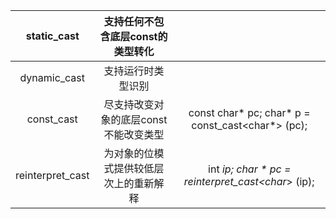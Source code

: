|   static_cast    |   支持任何不包含底层const的类型转化    |                                                    |
| :--------------: | :------------------------------------: | :------------------------------------------------: |
|   dynamic_cast   |           支持运行时类型识别           |                                                    |
|    const_cast    | 尽支持改变对象的底层const 不能改变类型 | const char* pc; char* p = const_cast<char*> (pc);  |
| reinterpret_cast | 为对象的位模式提供较低层次上的重新解释 | int *ip; char * pc = reinterpret_cast<char*> (ip); |